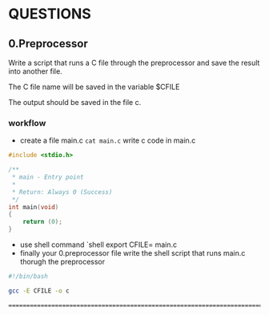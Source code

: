 # QUESTIONS


## 0.Preprocessor

Write a script that runs a C file through the preprocessor and save the result into another file.

The C file name will be saved in the variable $CFILE

The output should be saved in the file c.

### workflow
- create a file main.c `cat main.c`
write  c code in main.c
```C
#include <stdio.h>

/**
 * main - Entry point
 *
 * Return: Always 0 (Success)
 */
int main(void)
{
    return (0);
}
```

- use shell command `shell export CFILE= main.c 
- finally your 0.preprocessor file write the shell script that runs main.c thorugh the preprocessor

```bash
#!/bin/bash 

gcc -E CFILE -o c

=======================================================================================